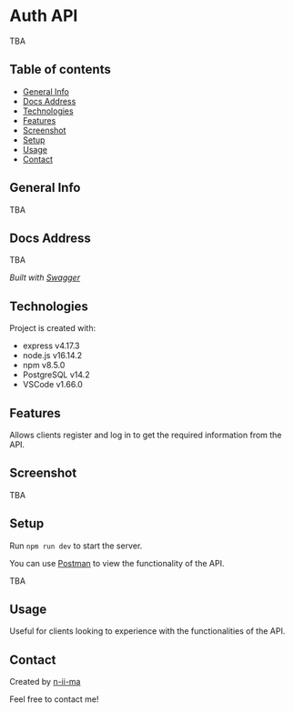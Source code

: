 # Auth API

TBA

## Table of contents
+ [General Info](#general-info)
+ [Docs Address](#docs-address)
+ [Technologies](#technologies)
+ [Features](#features)
+ [Screenshot](#screenshot)
+ [Setup](#setup)
+ [Usage](#usage)
+ [Contact](#contact)

## General Info
TBA

## Docs Address
TBA

*Built with [Swagger](https://swagger.io/)*

## Technologies
Project is created with:
+ express v4.17.3
+ node.js v16.14.2
+ npm v8.5.0
+ PostgreSQL v14.2
+ VSCode v1.66.0

## Features
Allows clients register and log in to get the required information from the API.

## Screenshot
TBA

## Setup
Run ```npm run dev``` to start the server.

You can use [Postman](https://www.postman.com/) to view the functionality of the API.

TBA

## Usage
Useful for clients looking to experience with the functionalities of the API.

## Contact
Created by [n-ii-ma](https://github.com/n-ii-ma)

Feel free to contact me!
